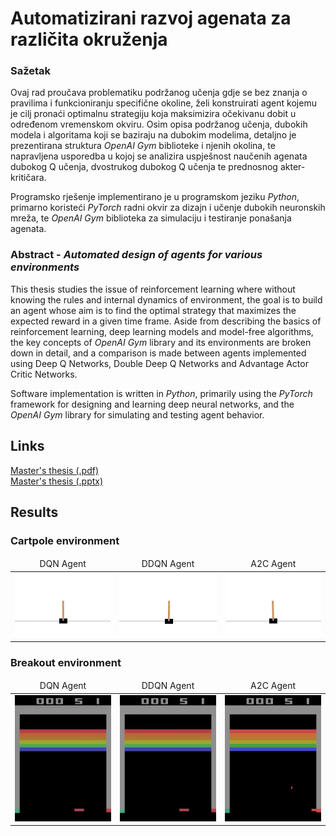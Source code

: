 # Automatizirani razvoj agenata za različita okruženja

### Sažetak

Ovaj rad proučava problematiku podržanog učenja gdje se bez znanja o pravilima i funkcioniranju specifične okoline, želi konstruirati agent kojemu je cilj pronaći optimalnu strategiju koja maksimizira očekivanu dobit u određenom vremenskom okviru. Osim opisa podržanog učenja, dubokih modela i algoritama koji se baziraju na dubokim modelima, detaljno je prezentirana struktura _OpenAI Gym_ biblioteke i njenih okolina, te napravljena usporedba u kojoj se analizira uspješnost naučenih agenata dubokog Q učenja, dvostrukog dubokog Q učenja te prednosnog akter-kritičara.

Programsko rješenje implementirano je u programskom jeziku _Python_, primarno koristeći _PyTorch_ radni okvir za dizajn i učenje dubokih neuronskih mreža, te _OpenAI Gym_ biblioteka za simulaciju i testiranje ponašanja agenata.  

### Abstract - _Automated design of agents for various environments_

This thesis studies the issue of reinforcement learning where without knowing the rules and internal dynamics of environment, the goal is to build an agent whose aim is to find the optimal strategy that maximizes the expected reward in a given time frame. Aside from describing the basics of reinforcement learning, deep learning models and model-free algorithms, the key concepts of _OpenAI Gym_ library and its environments are broken down in detail, and a comparison is made between agents implemented using Deep Q Networks, Double Deep Q Networks and Advantage Actor Critic Networks.

Software implementation is written in _Python_, primarily using the _PyTorch_ framework for designing and learning deep neural networks, and the _OpenAI Gym_ library for simulating and testing agent behavior.  

## Links

[Master's thesis (.pdf)](docs/diplomski.pdf)  
[Master's thesis (.pptx)](docs/Diplomski.pptx)

## Results

### Cartpole environment

<p align="middle">
  <table>
  <thead>
    <tr>
      <td><div align="middle">DQN Agent</div></td>
      <td><div align="middle">DDQN Agent</div></td>
      <td><div align="middle">A2C Agent</div></td>
    </tr>
   </thead>
   <tbody>
    <tr>
      <td><img src="docs/gifs/cartpole-dqn.gif" /></td>
      <td><img src="docs/gifs/cartpole-ddqn.gif" /></td>
      <td><img src="docs/gifs/cartpole-a2c.gif" /></td>
    </tr>
   </tbody>
  </table>
</p>

### Breakout environment

<div align="middle">
  <table>
  <thead>
    <tr>
      <td><div align="middle">DQN Agent</div></td>
      <td><div align="middle">DDQN Agent</div></td>
      <td><div align="middle">A2C Agent</div></td>
    </tr>
   </thead>
   <tbody>
    <tr>
      <td><img src="docs/gifs/breakout-dqn.gif" /></td>
      <td><img src="docs/gifs/breakout-ddqn-241.gif" /></td>
      <td><img src="docs/gifs/breakout-a2c.gif" /></td>
    </tr>
   </tbody>
  </table>
</div>
